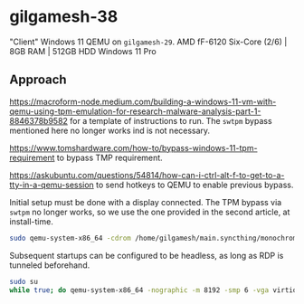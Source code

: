 # gilgamesh-38

"Client" Windows 11 QEMU on `gilgamesh-29`.
AMD fF-6120 Six-Core (2/6) | 8GB RAM | 512GB HDD
Windows 11 Pro

## Approach

<https://macroform-node.medium.com/building-a-windows-11-vm-with-qemu-using-tpm-emulation-for-research-malware-analysis-part-1-8846378b9582> for a template of instructions to run. The `swtpm` bypass mentioned here no longer works ind is not necessary.

<https://www.tomshardware.com/how-to/bypass-windows-11-tpm-requirement> to bypass TMP requirement.

<https://askubuntu.com/questions/54814/how-can-i-ctrl-alt-f-to-get-to-a-tty-in-a-qemu-session> to send hotkeys to QEMU to enable previous bypass.

Initial setup must be done with a display connected. The TPM bypass via `swtpm` no longer works, so we use the one provided in the second article, at install-time.

```bash
sudo qemu-system-x86_64 -cdrom /home/gilgamesh/main.syncthing/monochrome/local.syncthing/config/gilgamesh-38/Win11.iso -cpu Skylake-Client-v3 -enable-kvm -m 8192 -smp 6 -device intel-hda -device hda-duplex -usb -nic user,ipv6=off,model=rtl8139,mac=84:1b:77:c9:03:a6 -bios /usr/share/ovmf/x64/OVMF.fd -drive file=gilgamesh-38.qcow2,format=qcow2
```

Subsequent startups can be configured to be headless, as long as RDP is tunneled beforehand.

```bash
sudo su
while true; do qemu-system-x86_64 -nographic -m 8192 -smp 6 -vga virtio -cpu Skylake-Client-v3 -enable-kvm -device intel-hda -device hda-duplex -usb -nic user,ipv6=off,model=rtl8139,mac=84:1b:77:c9:03:a6 -bios /usr/share/ovmf/x64/OVMF.fd -drive file=/home/gilgamesh/main.syncthing/monochrome/local.syncthing/config/gilgamesh-38/gilgamesh-38.qcow2,format=qcow2; done
```
